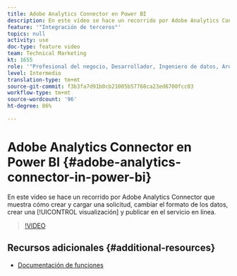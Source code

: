 ```yaml
---
title: Adobe Analytics Connector en Power BI
description: En este vídeo se hace un recorrido por Adobe Analytics Connector que muestra cómo crear y cargar una solicitud, cambiar el formato de los datos, crear una visualización y publicar en el servicio en línea.
feature: '"Integración de terceros"'
topics: null
activity: use
doc-type: feature video
team: Technical Marketing
kt: 1655
role: '"Profesional del negocio, Desarrollador, Ingeniero de datos, Arquitecto, Arquitecto de datos, Administrador, Líder"'
level: Intermedio
translation-type: tm+mt
source-git-commit: f3b3fa7d91b0cb21005b57768ca23ed6700fcc03
workflow-type: tm+mt
source-wordcount: '96'
ht-degree: 86%

---
```



# Adobe Analytics Connector en Power BI {#adobe-analytics-connector-in-power-bi}

En este vídeo se hace un recorrido por Adobe Analytics Connector que muestra cómo crear y cargar una solicitud, cambiar el formato de los datos, crear una [!UICONTROL visualización] y publicar en el servicio en línea.

>[!VIDEO](https://video.tv.adobe.com/v/23130/?quality=12)

## Recursos adicionales {#additional-resources}

* [Documentación de funciones](https://docs.microsoft.com/es-ES/power-bi/desktop-connect-adobe-analytics)
